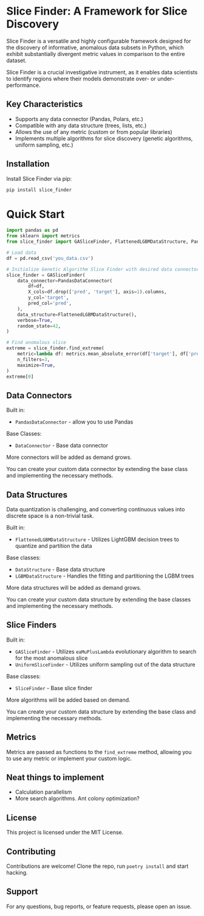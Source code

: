 # Slice Finder: A Framework for Slice Discovery

Slice Finder is a versatile and highly configurable framework designed for the discovery of informative, anomalous data subsets in Python, which exhibit substantially divergent metric values in comparison to the entire dataset.

Slice Finder is a crucial investigative instrument, as it enables data scientists to identify regions where their models demonstrate over- or under-performance.

## Key Characteristics
* Supports any data connector (Pandas, Polars, etc.)
* Compatible with any data structure (trees, lists, etc.)
* Allows the use of any metric (custom or from popular libraries)
* Implements multiple algorithms for slice discovery (genetic algorithms, uniform sampling, etc.)

## Installation
Install Slice Finder via pip:
```python
pip install slice_finder
```

# Quick Start
```python
import pandas as pd
from sklearn import metrics
from slice_finder import GASliceFinder, FlattenedLGBMDataStructure, PandasDataConnector

# Load data
df = pd.read_csv('you_data.csv')

# Initialize Genetic Algorithm Slice Finder with desired data connector and data structure
slice_finder = GASliceFinder(
    data_connector=PandasDataConnector(
        df=df,
        X_cols=df.drop(['pred', 'target'], axis=1).columns,
        y_col='target',
        pred_col='pred',
    ),
    data_structure=FlattenedLGBMDataStructure(),
    verbose=True,
    random_state=42,
)

# Find anomalous slice
extreme = slice_finder.find_extreme(
    metric=lambda df: metrics.mean_absolute_error(df['target'], df['pred']),
    n_filters=3,
    maximize=True,
)
extreme[0]
```

## Data Connectors
Built in:
* `PandasDataConnector` - allow you to use Pandas

Base Classes:
* `DataConnector` - Base data connector

More connectors will be added as demand grows.

You can create your custom data connector by extending the base class and implementing the necessary methods.

## Data Structures
Data quantization is challenging, and converting continuous values into discrete space is a non-trivial task. 

Built in:
* `FlattenedLGBMDataStructure` - Utilizes LightGBM decision trees to quantize and partition the data

Base classes:
* `DataStructure` - Base data structure
* `LGBMDataStructure` - Handles the fitting and partitioning the LGBM trees

More data structures will be added as demand grows.

You can create your custom data structure by extending the base classes and implementing the necessary methods.

## Slice Finders
Built in:
* `GASliceFinder` - Utilizes `eaMuPlusLambda` evolutionary algorithm to search for the most anomalous slice
* `UniformSliceFinder` - Utilizes uniform sampling out of the data structure

Base classes:
* `SliceFinder` - Base slice finder

More algorithms will be added based on demand. 

You can create your custom data structure by extending the base class and implementing the necessary methods.

## Metrics
Metrics are passed as functions to the `find_extreme` method, allowing you to use any metric or implement your custom logic.

## Neat things to implement
* Calculation parallelism
* More search algorithms. Ant colony optimization?

## License
This project is licensed under the MIT License.

## Contributing
Contributions are welcome!
Clone the repo, run `poetry install` and start hacking.

## Support
For any questions, bug reports, or feature requests, please open an issue.